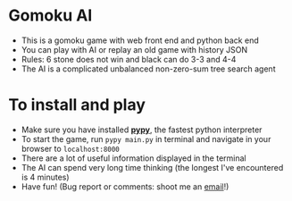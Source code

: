 # Gomoku AI

- This is a gomoku game with web front end and python back end
- You can play with AI or replay an old game with history JSON
- Rules: 6 stone does not win and black can do 3-3 and 4-4
- The AI is a complicated unbalanced non-zero-sum tree search agent

# To install and play

- Make sure you have installed [**pypy**](http://pypy.org/), the fastest python interpreter
- To start the game, run `pypy main.py` in terminal and navigate in your browser to `localhost:8000`
- There are a lot of useful information displayed in the terminal
- The AI can spend very long time thinking (the longest I've encountered is 4 minutes)
- Have fun! (Bug report or comments: shoot me an [email](mailto:tak_us@hotmail.com)!)
